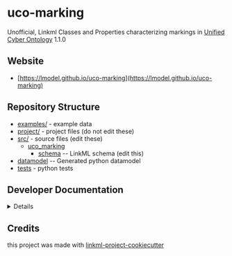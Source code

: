 # uco-marking

Unofficial, Linkml Classes and Properties characterizing markings in [Unified Cyber Ontology](https://unifiedcyberontology.org/) 1.1.0

## Website

* [https://lmodel.github.io/uco-marking](https://lmodel.github.io/uco-marking)

## Repository Structure

* [examples/](examples/) - example data
* [project/](project/) - project files (do not edit these)
* [src/](src/) - source files (edit these)
    * [uco_marking](src/uco_marking)
        * [schema](src/uco_marking/schema) -- LinkML schema (edit this)
* [datamodel](src/uco_marking/datamodel) -- Generated python datamodel
* [tests](tests/) - python tests

## Developer Documentation

<details>
Use the `make` command to generate project artefacts:

- `make all`: make everything
- `make deploy`: deploys site

</details>

## Credits

this project was made with [linkml-project-cookiecutter](https://github.com/linkml/linkml-project-cookiecutter)
